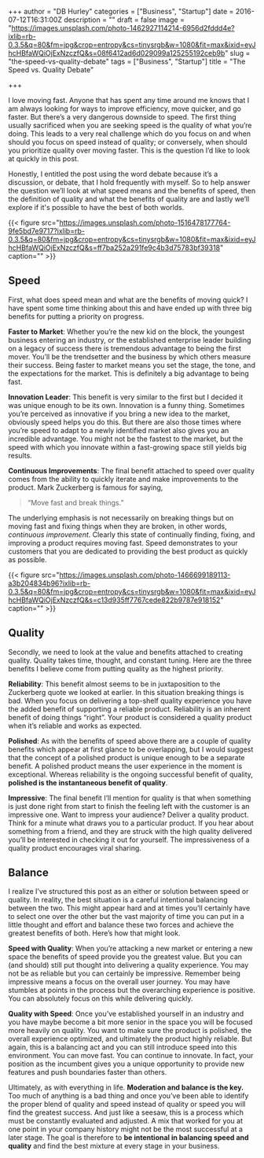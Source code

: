+++
author = "DB Hurley"
categories = ["Business", "Startup"]
date = 2016-07-12T16:31:00Z
description = ""
draft = false
image = "https://images.unsplash.com/photo-1462927114214-6956d2fddd4e?ixlib=rb-0.3.5&q=80&fm=jpg&crop=entropy&cs=tinysrgb&w=1080&fit=max&ixid=eyJhcHBfaWQiOjExNzczfQ&s=08f6412ad6d029099a125255192ceb9b"
slug = "the-speed-vs-quality-debate"
tags = ["Business", "Startup"]
title = "The Speed vs. Quality Debate"

+++


I love moving fast. Anyone that has spent any time around me knows that I am always looking for ways to improve efficiency, move quicker, and go faster. But there’s a very dangerous downside to speed. The first thing usually sacrificed when you are seeking speed is the quality of what you’re doing. This leads to a very real challenge which do you focus on and when should you focus on speed instead of quality; or conversely, when should you prioritize quality over moving faster. This is the question I’d like to look at quickly in this post.

Honestly, I entitled the post using the word debate because it’s a discussion, or debate, that I hold frequently with myself. So to help answer the question we’ll look at what speed means and the benefits of speed, then the definition of quality and what the benefits of quality are and lastly we’ll explore if it's possible to have the best of both worlds.

{{< figure src="https://images.unsplash.com/photo-1516478177764-9fe5bd7e9717?ixlib=rb-0.3.5&q=80&fm=jpg&crop=entropy&cs=tinysrgb&w=1080&fit=max&ixid=eyJhcHBfaWQiOjExNzczfQ&s=ff7ba252a291fe9c4b3d75783bf39318" caption="" >}}

## Speed

First, what does speed mean and what are the benefits of moving quick? I have spent some time thinking about this and have ended up with three big benefits for putting a priority on progress.

**Faster to Market**: Whether you’re the new kid on the block, the youngest business entering an industry, or the established enterprise leader building on a legacy of success there is tremendous advantage to being the first mover. You’ll be the trendsetter and the business by which others measure their success. Being faster to market means you set the stage, the tone, and the expectations for the market. This is definitely a big advantage to being fast.

**Innovation Leader**: This benefit is very similar to the first but I decided it was unique enough to be its own. Innovation is a funny thing. Sometimes you’re perceived as innovative if you bring a new idea to the market, obviously speed helps you do this. But there are also those times where you’re speed to adapt to a newly identified market also gives you an incredible advantage. You might not be the fastest to the market, but the speed with which you innovate within a fast-growing space still yields big results.

**Continuous Improvements**: The final benefit attached to speed over quality comes from the ability to quickly iterate and make improvements to the product. Mark Zuckerberg is famous for saying,

> “Move fast and break things.”

The underlying emphasis is not necessarily on breaking things but on moving fast and fixing things when they are broken, in other words, _continuous improvement_. Clearly this state of continually finding, fixing, and improving a product requires moving fast. Speed demonstrates to your customers that you are dedicated to providing the best product as quickly as possible.

{{< figure src="https://images.unsplash.com/photo-1466699189113-a3b204834b96?ixlib=rb-0.3.5&q=80&fm=jpg&crop=entropy&cs=tinysrgb&w=1080&fit=max&ixid=eyJhcHBfaWQiOjExNzczfQ&s=c13d935ff7767cede822b9787e918152" caption="" >}}

## Quality

Secondly, we need to look at the value and benefits attached to creating quality. Quality takes time, thought, and constant tuning. Here are the three benefits I believe come from putting quality as the highest priority.

**Reliability**: This benefit almost seems to be in juxtaposition to the Zuckerberg quote we looked at earlier. In this situation breaking things is bad. When you focus on delivering a top-shelf quality experience you have the added benefit of supporting a reliable product. Reliability is an inherent benefit of doing things “right”. Your product is considered a quality product when it’s reliable and works as expected.

**Polished**: As with the benefits of speed above there are a couple of quality benefits which appear at first glance to be overlapping, but I would suggest that the concept of a polished product is unique enough to be a separate benefit. A polished product means the user experience in the moment is exceptional. Whereas reliability is the ongoing successful benefit of quality, **polished is the instantaneous benefit of quality**.

**Impressive**: The final benefit I’ll mention for quality is that when something is just done right from start to finish the feeling left with the customer is an impressive one. Want to impress your audience? Deliver a quality product. Think for a minute what draws you to a particular product. If you hear about something from a friend, and they are struck with the high quality delivered you’ll be interested in checking it out for yourself. The impressiveness of a quality product encourages viral sharing.

## Balance

I realize I’ve structured this post as an either or solution between speed or quality. In reality, the best situation is a careful intentional balancing between the two. This might appear hard and at times you’ll certainly have to select one over the other but the vast majority of time you can put in a little thought and effort and balance these two forces and achieve the greatest benefits of both. Here’s how that might look.

**Speed with Quality**: When you’re attacking a new market or entering a new space the benefits of speed provide you the greatest value. But you can (and should) still put thought into delivering a quality experience. You may not be as reliable but you can certainly be impressive. Remember being impressive means a focus on the overall user journey. You may have stumbles at points in the process but the overarching experience is positive. You can absolutely focus on this while delivering quickly.

**Quality with Speed**: Once you’ve established yourself in an industry and you have maybe become a bit more senior in the space you will be focused more heavily on quality. You want to make sure the product is polished, the overall experience optimized, and ultimately the product highly reliable. But again, this is a balancing act and you can still introduce speed into this environment. You can move fast. You can continue to innovate. In fact, your position as the incumbent gives you a unique opportunity to provide new features and push boundaries faster than others.

Ultimately, as with everything in life. **Moderation and balance is the key.** Too much of anything is a bad thing and once you’ve been able to identify the proper blend of quality and speed instead of quality or speed you will find the greatest success. And just like a seesaw, this is a process which must be constantly evaluated and adjusted. A mix that worked for you at one point in your company history might not be the most successful at a later stage. The goal is therefore to **be intentional in balancing speed and quality** and find the best mixture at every stage in your business.

